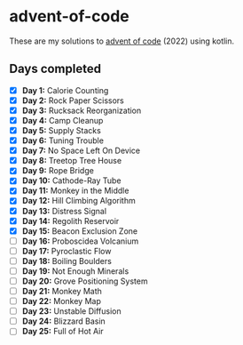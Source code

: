# advent-of-code

These are my solutions to [advent of code](https://adventofcode.com) (2022) using kotlin.  

## Days completed
- [x] **Day 1:** Calorie Counting 
- [x] **Day 2:** Rock Paper Scissors
- [x] **Day 3:** Rucksack Reorganization
- [x] **Day 4:** Camp Cleanup
- [x] **Day 5:** Supply Stacks
- [x] **Day 6:** Tuning Trouble
- [x] **Day 7:** No Space Left On Device
- [x] **Day 8:** Treetop Tree House
- [x] **Day 9:** Rope Bridge
- [x] **Day 10:** Cathode-Ray Tube
- [x] **Day 11:** Monkey in the Middle
- [x] **Day 12:** Hill Climbing Algorithm
- [x] **Day 13:** Distress Signal
- [x] **Day 14:** Regolith Reservoir
- [x] **Day 15:** Beacon Exclusion Zone
- [ ] **Day 16:** Proboscidea Volcanium
- [ ] **Day 17:** Pyroclastic Flow
- [ ] **Day 18:** Boiling Boulders
- [ ] **Day 19:** Not Enough Minerals
- [ ] **Day 20:** Grove Positioning System
- [ ] **Day 21:** Monkey Math
- [ ] **Day 22:** Monkey Map
- [ ] **Day 23:** Unstable Diffusion
- [ ] **Day 24:** Blizzard Basin
- [ ] **Day 25:** Full of Hot Air 
